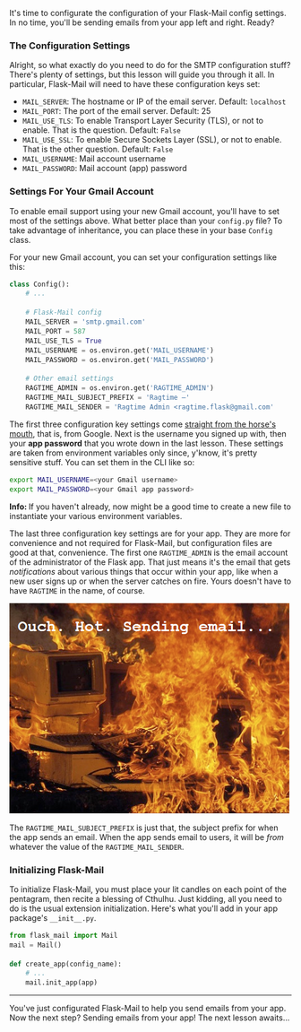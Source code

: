 It's time to configurate the configuration of your Flask-Mail config settings. In no time, you'll be sending emails from your app left and right. Ready?

### The Configuration Settings

Alright, so what exactly do you need to do for the SMTP configuration stuff? There's plenty of settings, but this lesson will guide you through it all. In particular, Flask-Mail will need to have these configuration keys set:

- `MAIL_SERVER`: The hostname or IP of the email server. Default: `localhost`
- `MAIL_PORT`: The port of the email server. Default: 25
- `MAIL_USE_TLS`: To enable Transport Layer Security (TLS), or not to enable. That is the question. Default: `False`
- `MAIL_USE_SSL`: To enable Secure Sockets Layer (SSL), or not to enable. That is the other question. Default: `False`
- `MAIL_USERNAME`: Mail account username
- `MAIL_PASSWORD`: Mail account (app) password

### Settings For Your Gmail Account

To enable email support using your new Gmail account, you'll have to set most of the settings above. What better place than your `config.py` file? To take advantage of inheritance, you can place these in your base `Config` class.

For your new Gmail account, you can set your configuration settings like this:

```python
class Config():
    # ...

    # Flask-Mail config
    MAIL_SERVER = 'smtp.gmail.com'
    MAIL_PORT = 587
    MAIL_USE_TLS = True
    MAIL_USERNAME = os.environ.get('MAIL_USERNAME')
    MAIL_PASSWORD = os.environ.get('MAIL_PASSWORD')

    # Other email settings
    RAGTIME_ADMIN = os.environ.get('RAGTIME_ADMIN')
    RAGTIME_MAIL_SUBJECT_PREFIX = 'Ragtime —'
    RAGTIME_MAIL_SENDER = 'Ragtime Admin <ragtime.flask@gmail.com'
```

The first three configuration key settings come <a href="https://support.google.com/a/answer/176600?hl=en#gmail_reqs" target="_blank">straight from the horse's mouth</a>, that is, from Google. Next is the username you signed up with, then your **app password** that you wrote down in the last lesson. These settings are taken from environment variables only since, y'know, it's pretty sensitive stuff. You can set them in the CLI like so:

```bash
export MAIL_USERNAME=<your Gmail username>
export MAIL_PASSWORD=<your Gmail app password>
```

<div class="alert alert-info" role="alert"><b>Info: </b>If you haven't already, now might be a good time to create a new file to instantiate your various environment variables.</div>

The last three configuration key settings are for your app. They are more for convenience and not required for Flask-Mail, but configuration files are good at that, convenience. The first one `RAGTIME_ADMIN` is the email account of the administrator of the Flask app. That just means it's the email that gets *notifications* about various things that occur within your app, like when a new user signs up or when the server catches on fire. Yours doesn't have to have `RAGTIME` in the name, of course.

![It burns!](../images/server_on_fire.png)

The `RAGTIME_MAIL_SUBJECT_PREFIX` is just that, the subject prefix for when the app sends an email. When the app sends email to users, it will be *from* whatever the value of the `RAGTIME_MAIL_SENDER`.

### Initializing Flask-Mail

To initialize Flask-Mail, you must place your lit candles on each point of the pentagram, then recite a blessing of Cthulhu. Just kidding, all you need to do is the usual extension initialization. Here's what you'll add in your app package's `__init__.py`.

```python
from flask_mail import Mail
mail = Mail()

def create_app(config_name):
    # ...
    mail.init_app(app)
```

___

You've just configurated Flask-Mail to help you send emails from your app. Now the next step? Sending emails from your app! The next lesson awaits...